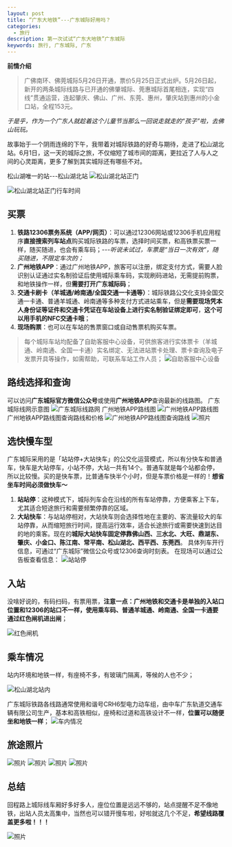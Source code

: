 ```yaml
---
layout: post
title: “广东大地铁”---广东城际好用吗？
categories:
  - 旅行
description: 第一次试试“广东大地铁”广东城际
keywords: 旅行, 广东城际, 广东
---
```


**前情介绍**
> 广佛南环、佛莞城际5月26日开通，票价5月25日正式出炉。5月26日起，新开的两条城际线路与已开通的佛肇城际、莞惠城际首尾相连，实现“四线”贯通运营，连起肇庆、佛山、广州、东莞、惠州，肇庆站到惠州的小金口站，全程153元。

*于是乎，作为一个广东人就趁着这个儿童节当那么一回说走就走的“孩子”啦，去佛山玩玩。*

故事始于一个阴雨连绵的下午，我带着对城际铁路的好奇与期待，走进了松山湖北站。6月1日，这一天的城际之旅，不仅缩短了城市间的距离，更拉近了人与人之间的心灵距离，更多了解到其实城际还有哪些不对。

松山湖唯一的站---松山湖北站
![松山湖北站正门](/images/posts/2024-06-02-广东大地铁广东城际好用吗？/IMG_0890.JPEG)

![松山湖北站正门行车时间](/images/posts/2024-06-02-广东大地铁广东城际好用吗？/IMG_0892.JPEG)


## 买票

1. **铁路12306票务系统（APP/网页）**：可以通过12306网站或12306手机应用程序**直接搜索列车站点**购买城际铁路的车票，选择时间买票，和高铁票买票一样，随买随进，也会有乘车码；*---听说未试过，车票是“当日一次有效”，随买随进，不限定车次的；*
3. **广州地铁APP**：通过广州地铁APP，旅客可以注册，绑定支付方式，需要人脸识别认证通过实名制验证后使用城际乘车码，实现刷码进站，无需提前购票，和地铁操作一样，但**需要打开广东城际码**；
4. **交通卡刷卡（羊城通/岭南通/全国交通一卡通等）**：城际铁路公交化支持全国交通一卡通、普通羊城通、岭南通等多种支付方式进站乘车，但是**需要现场凭本人身份证等证件和交通卡凭证在车站设备上进行实名制验证绑定即可**，**这个可以用手机的NFC交通卡哦**；
5. **现场购票**：也可以在车站的售票窗口或自动售票机购买车票。

> 每个城际车站均配备了自助客服中心设备，可供旅客进行实体票卡（羊城通、岭南通、全国一卡通）实名绑定、无法进站票卡处理、票卡查询及电子发票开具等操作，如需帮助，可联系车站工作人员；
![自助客服中心设备](/images/posts/2024-06-02-广东大地铁广东城际好用吗？/自助客服中心设备.jpg)

## 路线选择和查询
可以访问**广东城际官方微信公众号**或使用**广州地铁APP**查询最新的线路图。
广东城际线网示意图
![广东城际线路网](/images/posts/2024-06-02-广东大地铁广东城际好用吗？/广东城际线路网.jpg)
广州地铁APP路线图
![广州地铁APP路线图](/images/posts/2024-06-02-广东大地铁广东城际好用吗？/广州地铁APP路线图.png)
广州地铁APP路线图查询路线和价格
![广州地铁APP路线图查询路线](/images/posts/2024-06-02-广东大地铁广东城际好用吗？/广州地铁APP路线图查询路线.png)
![照片](/images/posts/2024-06-02-广东大地铁广东城际好用吗？/IMG_0918.PNG)
## 选快慢车型 
广东城际采用的是「站站停+大站快车」的公交化运营模式，所以有分快车和普通车，快车是大站停车，小站不停，大站一共有14个。普通车就是每个站都会停，所以比较慢。买的是快车票，比普通车快半个小时，但是车票价格是一样的！**想省坐车时间必须做快车～**
1. **站站停**：这种模式下，城际列车会在沿线的所有车站停靠，方便乘客上下车，尤其适合短途旅行和需要频繁停靠的区域。
2. **大站快车**：与站站停相对，大站快车则会选择性地在主要的、客流量较大的车站停靠，从而缩短旅行时间，提高运行效率，适合长途旅行或需要快速到达目的地的乘客。现在的**城际大站快车固定停靠佛山西、三水北、大旺、鼎湖东、肇庆、小金口、陈江南、常平南、松山湖北、西平西、东莞西**。
具体列车开行信息，可通过“广东城际”微信公众号或12306查询时刻表。
在现场可以通过公告板查看信息：
![站站停](/images/posts/2024-06-02-广东大地铁广东城际好用吗？/站站停.png)

## 入站
没啥好说的，有码扫码，有票用票，**注意一点：广州地铁和交通卡是单独的入站口位置和12306的站口不一样，使用乘车码、普通羊城通、岭南通、全国一卡通要通过红色闸机进出闸**；

![红色闸机](/images/posts/2024-06-02-广东大地铁广东城际好用吗？/红色闸机.jpg)


## 乘车情况
站内环境和地铁一样，有座椅不多，有玻璃门隔离，等候的人也不少；

![松山湖北站内](/images/posts/2024-06-02-广东大地铁广东城际好用吗？/松山湖北站内.png)

广东城际铁路各线路通常使用和谐号CRH6型电力动车组，由中车广东轨道交通车辆有限公司生产，基本和高铁相似，座椅和过道和高铁设计不一样，**位置可以随便坐和地铁一样**；
![车内情况](/images/posts/2024-06-02-广东大地铁广东城际好用吗？/车内情况.png)


## 旅途照片


![照片](/images/posts/2024-06-02-广东大地铁广东城际好用吗？/IMG_0916.JPEG)
![照片](/images/posts/2024-06-02-广东大地铁广东城际好用吗？/IMG_0921.JPEG)
![照片](/images/posts/2024-06-02-广东大地铁广东城际好用吗？/IMG_1509.JPEG)
![照片](/images/posts/2024-06-02-广东大地铁广东城际好用吗？/IMG_1514.JPEG)


## 总结
回程路上城际线车厢好多好多人，座位位置是远远不够的，站点提醒不足不像地铁，出站人员太高集中，当然也可以错开慢车啦，好啦就这几个不足，**希望线路覆盖更多啦！！！**

![照片](/images/posts/2024-06-02-广东大地铁广东城际好用吗？/IMG_1521.JPEG)